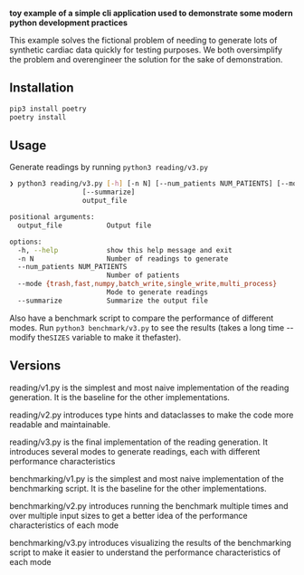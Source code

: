 **toy example of a simple cli application used to demonstrate some modern python development practices**

This example solves the fictional problem of needing to generate lots of synthetic cardiac data quickly for testing purposes. We both oversimplify the problem and overengineer the solution for the sake of demonstration.

## Installation
```bash
pip3 install poetry
poetry install
```
## Usage
Generate readings by running `python3 reading/v3.py`
```bash
❯ python3 reading/v3.py [-h] [-n N] [--num_patients NUM_PATIENTS] [--mode {trash,fast,numpy,batch_write,single_write,multi_process}]
                  [--summarize]
                  output_file

positional arguments:
  output_file           Output file

options:
  -h, --help            show this help message and exit
  -n N                  Number of readings to generate
  --num_patients NUM_PATIENTS
                        Number of patients
  --mode {trash,fast,numpy,batch_write,single_write,multi_process}
                        Mode to generate readings
  --summarize           Summarize the output file
```

Also have a benchmark script to compare the performance of  different modes. Run `python3 benchmark/v3.py` to see the results (takes a long time -- modify the`SIZES` variable to make it thefaster).

## Versions

reading/v1.py is the simplest and most naive implementation of the reading generation. It is the baseline for the other implementations.

reading/v2.py introduces type hints and dataclasses to make the code more readable and maintainable.

reading/v3.py is the final implementation of the reading generation. It introduces several modes to generate readings, each with different performance characteristics

benchmarking/v1.py is the simplest and most naive implementation of the benchmarking script. It is the baseline for the other implementations.

benchmarking/v2.py introduces running the benchmark multiple times and over multiple input sizes to get a better idea of the performance characteristics of each mode

benchmarking/v3.py introduces visualizing the results of the benchmarking script to make it easier to understand the performance characteristics of each mode